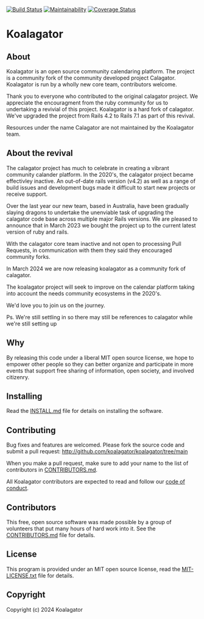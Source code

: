 [![Build Status](https://travis-ci.org/calagator/calagator.svg?branch=main)](http://travis-ci.org/calagator/calagator)
[![Maintainability](https://api.codeclimate.com/v1/badges/ebc339bb7a91acaafeba/maintainability)](https://codeclimate.com/github/koalagator/koalagator/maintainability)
[![Coverage Status](https://coveralls.io/repos/calagator/calagator/badge.svg)](https://coveralls.io/r/calagator/calagator)

Koalagator
=========

About
-----

Koalagator is an open source community calendaring platform.
The project is a community fork of the community developed project Calagator.
Koalagator is run by a wholly new core team, contributors welcome.

Thank you to everyone who contributed to the original calagator project. 
We appreciate the encouragment from the ruby community for us to undertaking a revivial of this project.
Koalagator is a hard fork of calagator. We've upgraded the project from Rails 4.2 to Rails 7.1 as part of this revival.

Resources under the name Calagator are not maintained by the Koalagator team.


About the revival
-----------------

The calagator project has much to celebrate in creating a vibrant community calander platform.
In the 2020's, the calagator project became effectivley inactive. An out-of-date rails version (v4.2) as well as a range of build issues and development bugs made it difficult to start new projects or receive support.

Over the last year our new team, based in Australia, have been gradually slaying dragons to undertake the unenviable task of upgrading the calagator code base across multiple major Rails versions. We are pleased to announce that in March 2023 we bought the project up to the current latest version of ruby and rails. 

With the calagator core team inactive and not open to processing Pull Requests, in communication with them they said they encouraged community forks. 

In March 2024 we are now releasing koalagator as a community fork of calagator.

The koalagator project will seek to improve on the calendar platform taking into account the needs community ecosystems in the 2020's.

We'd love you to join us on the journey.

Ps. We're still settling in so there may still be references to calagator while we're still setting up

Why
---

By releasing this code under a liberal MIT open source license, we hope to empower other people so they can better organize and participate in more events that support free sharing of information, open society, and involved citizenry.


Installing
----------

Read the [INSTALL.md](http://github.com/koalagator/koalagator/blob/main/INSTALL.md) file for details on installing the software.


Contributing
------------

Bug fixes and features are welcomed. Please fork the source code and submit a pull request: <http://github.com/koalagator/koalagator/tree/main>

When you make a pull request, make sure to add your name to the list of contributors in [CONTRIBUTORS.md](http://github.com/koalagator/koalagator/blob/main/CONTRIBUTORS.md).

All Koalagator contributors are expected to read and follow our [code of conduct](https://github.com/calagator/calagator/wiki/Code-of-Conduct).

Contributors
------------

This free, open source software was made possible by a group of volunteers that put many hours of hard work into it. See the [CONTRIBUTORS.md](http://github.com/koalagator/koalagator/blob/main/CONTRIBUTORS.md) file for details.


License
-------

This program is provided under an MIT open source license, read the [MIT-LICENSE.txt](http://github.com/koalagator/koalagator/blob/main/MIT-LICENSE.txt) file for details.


Copyright
---------

Copyright (c) 2024 Koalagator
